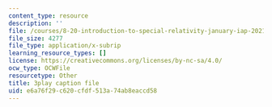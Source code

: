 ```yaml
---
content_type: resource
description: ''
file: /courses/8-20-introduction-to-special-relativity-january-iap-2021/e6a76f29c620cfdf513a74ab8eaccd58_0V93uTCjQKo.srt
file_size: 4277
file_type: application/x-subrip
learning_resource_types: []
license: https://creativecommons.org/licenses/by-nc-sa/4.0/
ocw_type: OCWFile
resourcetype: Other
title: 3play caption file
uid: e6a76f29-c620-cfdf-513a-74ab8eaccd58
---
```

